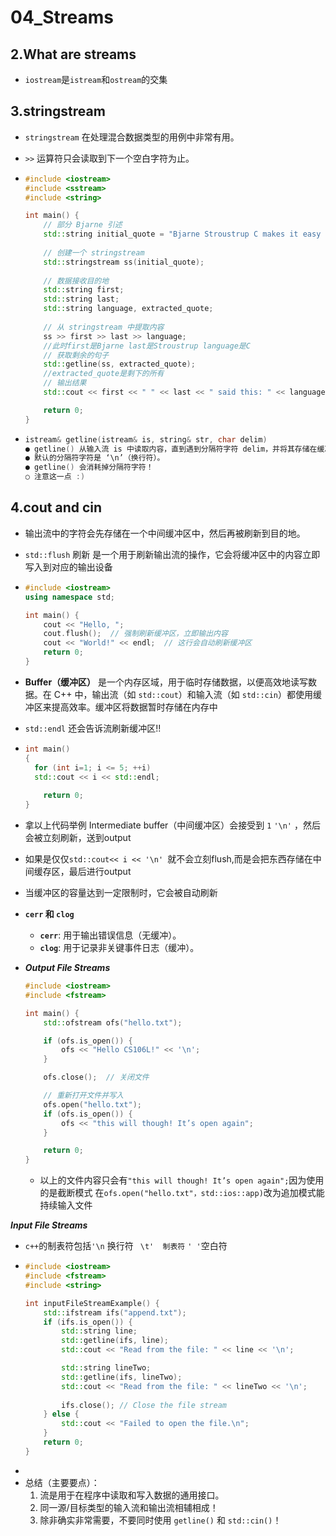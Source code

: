 # 04_Streams

## 2.What are streams

- `iostream`是`istream`和`ostream`的交集

## 3.stringstream

- `stringstream` 在处理混合数据类型的用例中非常有用。

- `>>` 运算符只会读取到下一个空白字符为止。

- ```cpp
  #include <iostream>
  #include <sstream>
  #include <string>
  
  int main() {
      // 部分 Bjarne 引述
      std::string initial_quote = "Bjarne Stroustrup C makes it easy to shoot yourself in the foot";
      
      // 创建一个 stringstream
      std::stringstream ss(initial_quote);
      
      // 数据接收目的地
      std::string first;
      std::string last;
      std::string language, extracted_quote;
      
      // 从 stringstream 中提取内容
      ss >> first >> last >> language;
      //此时first是Bjarne last是Stroustrup language是C
      // 获取剩余的句子
      std::getline(ss, extracted_quote);
      //extracted_quote是剩下的所有
      // 输出结果
      std::cout << first << " " << last << " said this: " << language << " " << extracted_quote << std::endl;
  
      return 0;
  }
  ```

- ```cpp
  istream& getline(istream& is, string& str, char delim)
  ● getline() 从输入流 is 中读取内容，直到遇到分隔符字符 delim，并将其存储在缓冲区 str 中。
  ● 默认的分隔符字符是 ‘\n’（换行符）。
  ● getline() 会消耗掉分隔符字符！
  ○ 注意这一点 :) 
  
  ```



## 4.cout and cin

- 输出流中的字符会先存储在一个中间缓冲区中，然后再被刷新到目的地。

- `std::flush` 刷新  是一个用于刷新输出流的操作，它会将缓冲区中的内容立即写入到对应的输出设备

- ```cpp
  #include <iostream>
  using namespace std;
  
  int main() {
      cout << "Hello, ";
      cout.flush();  // 强制刷新缓冲区，立即输出内容
      cout << "World!" << endl;  // 这行会自动刷新缓冲区
      return 0;
  }
  ```

- **Buffer（缓冲区）** 是一个内存区域，用于临时存储数据，以便高效地读写数据。在 C++ 中，输出流（如 `std::cout`）和输入流（如 `std::cin`）都使用缓冲区来提高效率。缓冲区将数据暂时存储在内存中

- `std::endl` 还会告诉流刷新缓冲区!!

- ```cpp
  int main() 
  {
  	for (int i=1; i <= 5; ++i)
  	std::cout << i << std::endl;
      
      return 0;
  }
  ```

- 拿以上代码举例 Intermediate buffer（中间缓冲区）会接受到 `1` `'\n'` ，然后会被立刻刷新，送到output

- 如果是仅仅`std::cout<< i << '\n' `就不会立刻flush,而是会把东西存储在中间缓存区，最后进行output

- 当缓冲区的容量达到一定限制时，它会被自动刷新

- **`cerr` 和 `clog`**

  - **`cerr`**: 用于输出错误信息（无缓冲）。
  - **`clog`**: 用于记录非关键事件日志（缓冲）。

- ***Output File Streams***

  ```cpp
  #include <iostream>
  #include <fstream>
  
  int main() {
      std::ofstream ofs("hello.txt");
  
      if (ofs.is_open()) {
          ofs << "Hello CS106L!" << '\n';
      }
  
      ofs.close();  // 关闭文件
  
      // 重新打开文件并写入
      ofs.open("hello.txt");
      if (ofs.is_open()) {
          ofs << "this will though! It’s open again";
      }
  
      return 0;
  }
  
  ```

  - 以上的文件内容只会有`"this will though! It’s open again";`因为使用的是截断模式 在`ofs.open("hello.txt"，std::ios::app)`改为追加模式能持续输入文件

***Input File Streams***

- `c++`的制表符包括`'\n`  换行符 ` \t'  制表符`  `' '`空白符
- ```cpp
  #include <iostream>
  #include <fstream>
  #include <string>
  
  int inputFileStreamExample() {
      std::ifstream ifs("append.txt");
      if (ifs.is_open()) {
          std::string line;
          std::getline(ifs, line);
          std::cout << "Read from the file: " << line << '\n';
  
          std::string lineTwo;
          std::getline(ifs, lineTwo);
          std::cout << "Read from the file: " << lineTwo << '\n';
          
          ifs.close(); // Close the file stream
      } else {
          std::cout << "Failed to open the file.\n";
      }
      return 0;
  }
  
  ```
- 
- 总结（主要要点）：
  1. 流是用于在程序中读取和写入数据的通用接口。
  2. 同一源/目标类型的输入流和输出流相辅相成！
  3. 除非确实非常需要，不要同时使用 `getline()` 和 `std::cin()`！